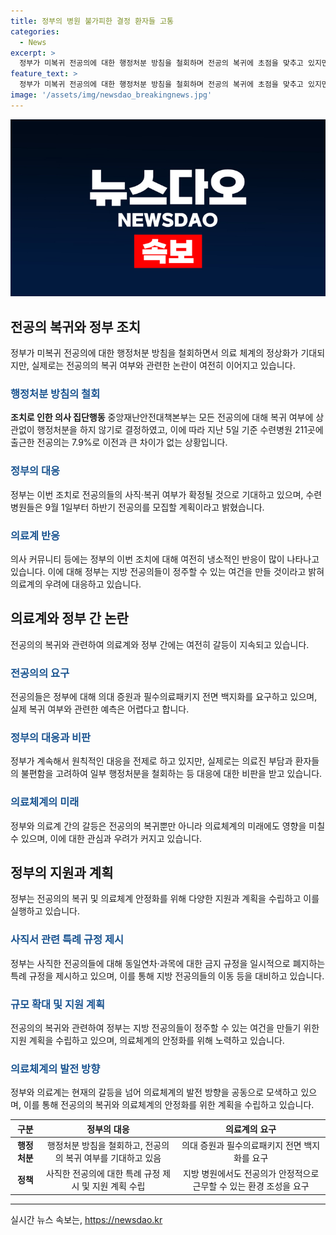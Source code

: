 ```yaml
---
title: 정부의 병원 불가피한 결정 환자들 고통
categories:
  - News
excerpt: >
  정부가 미복귀 전공의에 대한 행정처분 방침을 철회하며 전공의 복귀에 초점을 맞추고 있지만, 전공의들은 여전히 의대 증원과 필수의료패키지 전면 백지화를 요구하며 대립 중입니다. 정부는 이 조치로 전공의들의 사직·복귀 여부가 확정될 것으로 기대하고 있지만, 실제로 얼마나 많은 전공의가 복귀할지는 미지수입니다. 또한, 전공의들 사이에서는 정부의 조치에 대한 여전히 냉소적인 반응이 많아, 상황이 어려운 지방 병원들에 대한 대책도 필요해 보입니다.
feature_text: >
  정부가 미복귀 전공의에 대한 행정처분 방침을 철회하며 전공의 복귀에 초점을 맞추고 있지만, 전공의들은 여전히 의대 증원과 필수의료패키지 전면 백지화를 요구하며 대립 중입니다. 정부는 이 조치로 전공의들의 사직·복귀 여부가 확정될 것으로 기대하고 있지만, 실제로 얼마나 많은 전공의가 복귀할지는 미지수입니다. 또한, 전공의들 사이에서는 정부의 조치에 대한 여전히 냉소적인 반응이 많아, 상황이 어려운 지방 병원들에 대한 대책도 필요해 보입니다.
image: '/assets/img/newsdao_breakingnews.jpg'
---
```


<p><img src="/assets/img/newsdao_breakingnews.jpg" alt="flaretime 속보" /></p>

<h2 data-ke-size="size26">전공의 복귀와 정부 조치</h2>

<p data-ke-size="size16">정부가 미복귀 전공의에 대한 행정처분 방침을 철회하면서 의료 체계의 정상화가 기대되지만, 실제로는 전공의의 복귀 여부와 관련한 논란이 여전히 이어지고 있습니다.</p>

<h3><b><span style="color: #1a5490;">행정처분 방침의 철회</span></b></h3>

<p><b>조치로 인한 의사 집단행동</b> 중앙재난안전대책본부는 모든 전공의에 대해 복귀 여부에 상관없이 행정처분을 하지 않기로 결정하였고, 이에 따라 지난 5일 기준 수련병원 211곳에 출근한 전공의는 7.9%로 이전과 큰 차이가 없는 상황입니다.</p>

<h3><b><span style="color: #1a5490;">정부의 대응</span></b></h3>

<p>정부는 이번 조치로 전공의들의 사직·복귀 여부가 확정될 것으로 기대하고 있으며, 수련병원들은 9월 1일부터  하반기 전공의를 모집할 계획이라고 밝혔습니다.</p>

<h3><b><span style="color: #1a5490;">의료계 반응</span></b></h3>

<p>의사 커뮤니티 등에는 정부의 이번 조치에 대해 여전히 냉소적인 반응이 많이 나타나고 있습니다. 이에 대해 정부는 지방 전공의들이 정주할 수 있는 여건을 만들 것이라고 밝혀 의료계의 우려에 대응하고 있습니다.</p>

<h2 data-ke-size="size26">의료계와 정부 간 논란</h2>

<p data-ke-size="size16">전공의의 복귀와 관련하여 의료계와 정부 간에는 여전히 갈등이 지속되고 있습니다.</p>

<h3><b><span style="color: #1a5490;">전공의의 요구</span></b></h3>

<p>전공의들은 정부에 대해 의대 증원과 필수의료패키지 전면 백지화를 요구하고 있으며, 실제 복귀 여부와 관련한 예측은 어렵다고 합니다.</p>

<h3><b><span style="color: #1a5490;">정부의 대응과 비판</span></b></h3>

<p>정부가 계속해서 원칙적인 대응을 전제로 하고 있지만, 실제로는 의료진 부담과 환자들의 불편함을 고려하여 일부 행정처분을 철회하는 등 대응에 대한 비판을 받고 있습니다.</p>

<h3><b><span style="color: #1a5490;">의료체계의 미래</span></b></h3>

<p>정부와 의료계 간의 갈등은 전공의의 복귀뿐만 아니라 의료체계의 미래에도 영향을 미칠 수 있으며, 이에 대한 관심과 우려가 커지고 있습니다.</p>

<h2 data-ke-size="size26">정부의 지원과 계획</h2>

<p data-ke-size="size16">정부는 전공의의 복귀 및 의료체계 안정화를 위해 다양한 지원과 계획을 수립하고 이를 실행하고 있습니다.</p>

<h3><b><span style="color: #1a5490;">사직서 관련 특례 규정 제시</span></b></h3>

<p>정부는 사직한 전공의들에 대해 동일연차·과목에 대한 금지 규정을 일시적으로 폐지하는 특례 규정을 제시하고 있으며, 이를 통해 지방 전공의들의 이동 등을 대비하고 있습니다.</p>

<h3><b><span style="color: #1a5490;">규모 확대 및 지원 계획</span></b></h3>

<p>전공의의 복귀와 관련하여 정부는 지방 전공의들이 정주할 수 있는 여건을 만들기 위한 지원 계획을 수립하고 있으며, 의료체계의 안정화를 위해 노력하고 있습니다.</p>

<h3><b><span style="color: #1a5490;">의료체계의 발전 방향</span></b></h3>

<p>정부와 의료계는 현재의 갈등을 넘어 의료체계의 발전 방향을 공동으로 모색하고 있으며, 이를 통해 전공의의 복귀와 의료체계의 안정화를 위한 계획을 수립하고 있습니다.</p>

<table>
<thead>
<tr>
<th style="text-align: center; height: 17px;"><strong>구분</strong></th>
<th style="text-align: center; height: 17px;"><strong>정부의 대응</strong></th>
<th style="text-align: center; height: 17px;"><strong>의료계의 요구</strong></th>
</tr>
</thead>
<tbody>
<tr>
<td style="text-align: center; height: 17px;"><b>행정처분</b></td>
<td style="text-align: center; height: 17px;">행정처분 방침을 철회하고, 전공의의 복귀 여부를 기대하고 있음</td>
<td style="text-align: center; height: 17px;">의대 증원과 필수의료패키지 전면 백지화를 요구</td>
</tr>
<tr>
<td style="text-align: center; height: 17px;"><b>정책</b></td>
<td style="text-align: center; height: 17px;">사직한 전공의에 대한 특례 규정 제시 및 지원 계획 수립</td>
<td style="text-align: center; height: 17px;">지방 병원에서도 전공의가 안정적으로 근무할 수 있는 환경 조성을 요구</td>
</tr>
</tbody>
</table>

<hr>
실시간 뉴스 속보는, <a href="https://newsdao.kr" rel="dofollow">https://newsdao.kr</a>



